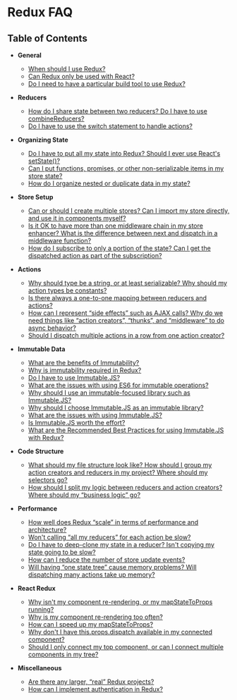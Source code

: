 # Redux FAQ

## Table of Contents

- **General**
  - [When should I use Redux?](/docs/faq/General.md#general-when-to-use)
  - [Can Redux only be used with React?](/docs/faq/General.md#general-only-react)
  - [Do I need to have a particular build tool to use Redux?](/docs/faq/General.md#general-build-tools)
- **Reducers**
  - [How do I share state between two reducers? Do I have to use combineReducers?](/docs/faq/Reducers.md#reducers-share-state)
  - [Do I have to use the switch statement to handle actions?](/docs/faq/Reducers.md#reducers-use-switch)
- **Organizing State**
  - [Do I have to put all my state into Redux? Should I ever use React's setState()?](/docs/faq/OrganizingState.md#organizing-state-only-redux-state)
  - [Can I put functions, promises, or other non-serializable items in my store state?](/docs/faq/OrganizingState.md#organizing-state-non-serializable)
  - [How do I organize nested or duplicate data in my state?](/docs/faq/OrganizingState.md#organizing-state-nested-data)
- **Store Setup**
  - [Can or should I create multiple stores? Can I import my store directly, and use it in components myself?](/docs/faq/StoreSetup.md#store-setup-multiple-stores)
  - [Is it OK to have more than one middleware chain in my store enhancer? What is the difference between next and dispatch in a middleware function?](/docs/faq/StoreSetup.md#store-setup-middleware-chains)
  - [How do I subscribe to only a portion of the state? Can I get the dispatched action as part of the subscription?](/docs/faq/StoreSetup.md#store-setup-subscriptions)
- **Actions**
  - [Why should type be a string, or at least serializable? Why should my action types be constants?](/docs/faq/Actions.md#actions-string-constants)
  - [Is there always a one-to-one mapping between reducers and actions?](/docs/faq/Actions.md#actions-reducer-mappings)
  - [How can I represent “side effects” such as AJAX calls? Why do we need things like “action creators”, “thunks”, and “middleware” to do async behavior?](/docs/faq/Actions.md#actions-side-effects)
  - [Should I dispatch multiple actions in a row from one action creator?](/docs/faq/Actions.md#actions-multiple-actions)
- **Immutable Data**
  - [What are the benefits of Immutability?](/docs/faq/ImmutableData.md#benefits-of-immutability)
  - [Why is immutability required in Redux?](/docs/faq/ImmutableData.md#why-is-immutability-required)
  - [Do I have to use Immutable.JS?](/docs/faq/ImmutableData.md#do-i-have-to-use-immutable-js)
  - [What are the issues with using ES6 for immutable operations?](/docs/faq/ImmutableData.md#issues-with-es6-for-immutable-ops)
  - [Why should I use an immutable-focused library such as Immutable.JS?](/docs/faq/ImmutableData.md#why-use-immutable-library)
  - [Why should I choose Immutable.JS as an immutable library?](/docs/faq/ImmutableData.md#why-choose-immutable-js)
  - [What are the issues with using Immutable.JS?](/docs/faq/ImmutableData.md#issues-with-immutable-js)
  - [Is Immutable.JS worth the effort?](/docs/faq/ImmutableData.md#is-immutable-js-worth-effort)
  - [What are the Recommended Best Practices for using Immutable.JS with Redux?](/docs/faq/ImmutableData.md#immutable-js-best-practices)

- **Code Structure**  
  - [What should my file structure look like? How should I group my action creators and reducers in my project? Where should my selectors go?](/docs/faq/CodeStructure.md#structure-file-structure)
  - [How should I split my logic between reducers and action creators? Where should my “business logic” go?](/docs/faq/CodeStructure.md#structure-business-logic)
- **Performance**
  - [How well does Redux “scale” in terms of performance and architecture?](/docs/faq/Performance.md#performance-scaling)
  - [Won't calling “all my reducers” for each action be slow?](/docs/faq/Performance.md#performance-all-reducers)
  - [Do I have to deep-clone my state in a reducer? Isn't copying my state going to be slow?](/docs/faq/Performance.md#performance-clone-state)
  - [How can I reduce the number of store update events?](/docs/faq/Performance.md#performance-update-events)
  - [Will having “one state tree” cause memory problems? Will dispatching many actions take up memory?](/docs/faq/Performance.md#performance-state-memory)
- **React Redux**
  - [Why isn't my component re-rendering, or my mapStateToProps running?](/docs/faq/ReactRedux.md#react-not-rerendering)
  - [Why is my component re-rendering too often?](/docs/faq/ReactRedux.md#react-rendering-too-often)
  - [How can I speed up my mapStateToProps?](/docs/faq/ReactRedux.md#react-mapstate-speed)
  - [Why don't I have this.props.dispatch available in my connected component?](/docs/faq/ReactRedux.md#react-props-dispatch)
  - [Should I only connect my top component, or can I connect multiple components in my tree?](/docs/faq/ReactRedux.md#react-multiple-components)
- **Miscellaneous**
  - [Are there any larger, “real” Redux projects?](/docs/faq/Miscellaneous.md#miscellaneous-real-projects)
  - [How can I implement authentication in Redux?](/docs/faq/Miscellaneous.md#miscellaneous-authentication)

